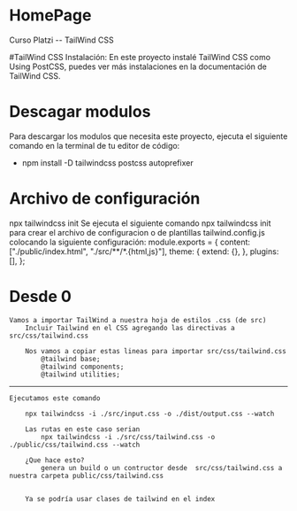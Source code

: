 # HomePage
Curso Platzi -- TailWind CSS 

#TailWind CSS Instalación:
En este proyecto instalé TailWind CSS como Using PostCSS, puedes ver más instalaciones en la documentación de TailWind CSS.

# Descagar modulos
Para descargar los modulos que necesita este proyecto, ejecuta el siguiente comando en la terminal de tu editor de código:
  - npm install -D tailwindcss postcss autoprefixer

# Archivo de configuración
npx tailwindcss init
                    Se ejecuta el siguiente comando npx tailwindcss init para crear el archivo de configuracion o de plantillas tailwind.config.js colocando la siguiente configuración:
                                module.exports = {
                                content: ["./public/index.html", "./src/**/*.{html,js}"],
                                theme: {
                                    extend: {},
                                },
                                plugins: [],
                                };


# Desde 0
    Vamos a importar TailWind a nuestra hoja de estilos .css (de src)
        Incluir Tailwind en el CSS agregando las directivas a src/css/tailwind.css

        Nos vamos a copiar estas lineas para importar src/css/tailwind.css
            @tailwind base;
            @tailwind components;
            @tailwind utilities;

------------------------------------------------------------------------------------------------
    Ejecutamos este comando 

        npx tailwindcss -i ./src/input.css -o ./dist/output.css --watch

        Las rutas en este caso serian
            npx tailwindcss -i ./src/css/tailwind.css -o ./public/css/tailwind.css --watch

        ¿Que hace esto?
            genera un build o un contructor desde  src/css/tailwind.css a nuestra carpeta public/css/tailwind.css
            
       
        Ya se podría usar clases de tailwind en el index
